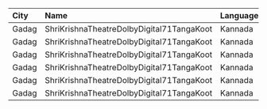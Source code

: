 | City  | Name                                      | Language |  Time | Type        | Price | Capacity | Booked |
| :---- | :---------------------------------------- | :------- | ----: | :---------- | ----: | -------: | -----: |
| Gadag | ShriKrishnaTheatreDolbyDigital71TangaKoot | Kannada  | 12:00 | Balcony     |  100₹ |      230 |     92 |
| Gadag | ShriKrishnaTheatreDolbyDigital71TangaKoot | Kannada  | 12:00 | DressCircle |   80₹ |      537 |      0 |
| Gadag | ShriKrishnaTheatreDolbyDigital71TangaKoot | Kannada  | 15:00 | Balcony     |  100₹ |      230 |     92 |
| Gadag | ShriKrishnaTheatreDolbyDigital71TangaKoot | Kannada  | 15:00 | DressCircle |   80₹ |      537 |      0 |
| Gadag | ShriKrishnaTheatreDolbyDigital71TangaKoot | Kannada  | 18:00 | Balcony     |  100₹ |      230 |     92 |
| Gadag | ShriKrishnaTheatreDolbyDigital71TangaKoot | Kannada  | 18:00 | DressCircle |   80₹ |      537 |      0 |